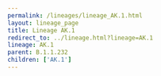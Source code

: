 ```yaml
---
permalink: /lineages/lineage_AK.1.html
layout: lineage_page
title: Lineage AK.1
redirect_to: ../lineage.html?lineage=AK.1
lineage: AK.1
parent: B.1.1.232
children: ['AK.1']
---
```


